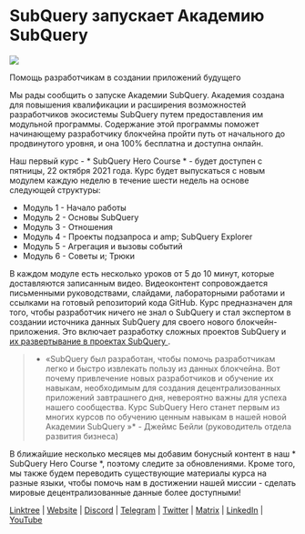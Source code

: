 # SubQuery запускает Академию SubQuery

![](https://miro.medium.com/max/700/1*5zmCSCrmqL2gGE-BP_6rDQ.png)

Помощь разработчикам в создании приложений будущего

Мы рады сообщить о запуске Академии SubQuery. Академия создана для повышения квалификации и расширения возможностей разработчиков экосистемы SubQuery путем предоставления им модульной программы. Содержание этой программы поможет начинающему разработчику блокчейна пройти путь от начального до продвинутого уровня, и она 100% бесплатна и доступна онлайн.

Наш первый курс - * SubQuery Hero Course * - будет доступен с пятницы, 22 октября 2021 года. Курс будет выпускаться с новым модулем каждую неделю в течение шести недель на основе следующей структуры:

-   Модуль 1 - Начало работы
-   Модуль 2 - Основы SubQuery
-   Модуль 3 - Отношения
-   Модуль 4 - Проекты подзапроса и amp; SubQuery Explorer
-   Модуль 5 - Агрегация и вызовы событий
-   Модуль 6 - Советы и; Трюки

В каждом модуле есть несколько уроков от 5 до 10 минут, которые доставляются записанным видео. Видеоконтент сопровождается письменными руководствами, слайдами, лабораторными работами и ссылками на готовый репозиторий кода GitHub. Курс предназначен для того, чтобы разработчик ничего не знал о SubQuery и стал экспертом в создании источника данных SubQuery для своего нового блокчейн-приложения. Это включает разработку сложных проектов SubQuery и [ их развертывание в проектах SubQuery ](https://project.subquery.network/).
> * «SubQuery был разработан, чтобы помочь разработчикам легко и быстро извлекать пользу из данных блокчейна. Вот почему привлечение новых разработчиков и обучение их навыкам, необходимым для создания децентрализованных приложений завтрашнего дня, невероятно важны для успеха нашего сообщества. Курс SubQuery Hero станет первым из многих курсов по обучению ценным навыкам в нашей новой Академии SubQuery »* - Джеймс Бейли (руководитель отдела развития бизнеса)

В ближайшие несколько месяцев мы добавим бонусный контент в наш * SubQuery Hero Course *, поэтому следите за обновлениями. Кроме того, мы также будем переводить существующие материалы курса на разные языки, чтобы помочь нам в достижении нашей миссии - сделать мировые децентрализованные данные более доступными!

[Linktree](https://linktr.ee/subquerynetwork)  |  [Website](https://subquery.network/)  |  [Discord](https://discord.com/invite/78zg8aBSMG)  |  [Telegram](https://t.me/subquerynetwork)  |  [Twitter](https://twitter.com/subquerynetwork)  |  [Matrix](https://matrix.to/#/#subquery:matrix.org)  |  [LinkedIn](https://www.linkedin.com/company/subquery)  |  [YouTube](https://www.youtube.com/channel/UCi1a6NUUjegcLHDFLr7CqLw)
